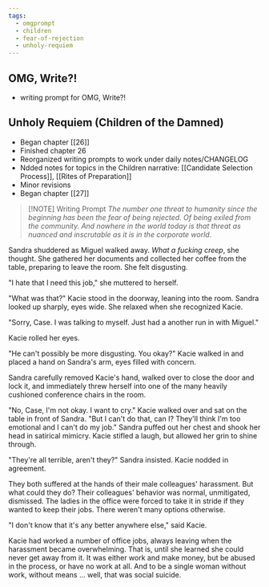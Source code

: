 ```yaml
---
tags:
  - omgprompt
  - children
  - fear-of-rejection
  - unholy-requiem
---
```

## OMG, Write?!
- writing prompt for OMG, Write?!

## Unholy Requiem (Children of the Damned)
- Began chapter [[26]]
- Finished chapter 26
- Reorganized writing prompts to work under daily notes/CHANGELOG
- Ndded notes for topics in the Children narrative: [[Candidate Selection Process]], [[Rites of Preparation]]
- Minor revisions
- Began chapter [[27]]


> [!NOTE] Writing Prompt
> *The number one threat to humanity since the beginning has been the fear of being rejected. Of being exiled from the community. And nowhere in the world today is that threat as nuanced and inscrutable as it is in the corporate world.*

Sandra shuddered as Miguel walked away. *What a fucking creep*, she thought. She gathered her documents and collected her coffee from the table, preparing to leave the room. She felt disgusting.

"I hate that I need this job," she muttered to herself.

"What was that?" Kacie stood in the doorway, leaning into the room. Sandra looked up sharply, eyes wide. She relaxed when she recognized Kacie.

"Sorry, Case. I was talking to myself. Just had a another run in with Miguel."

Kacie rolled her eyes.

"He can't possibly be more disgusting. You okay?" Kacie walked in and placed a hand on Sandra's arm, eyes filled with concern.

Sandra carefully removed Kacie's hand, walked over to close the door and lock it, and immediately threw herself into one of the many heavily cushioned conference chairs in the room.

"No, Case, I'm not okay. I want to cry." Kacie walked over and sat on the table in front of Sandra. "But I can't do that, can I? They'll think I'm too emotional and I can't do my job." Sandra puffed out her chest and shook her head in satirical mimicry. Kacie stifled a laugh, but allowed her grin to shine through.

"They're all terrible, aren't they?" Sandra insisted. Kacie nodded in agreement.

They both suffered at the hands of their male colleagues' harassment. But what could they do? Their colleagues' behavior was normal, unmitigated, dismissed. The ladies in the office were forced to take it in stride if they wanted to keep their jobs. There weren't many options otherwise.

"I don't know that it's any better anywhere else," said Kacie.

Kacie had worked a number of office jobs, always leaving when the harassment became overwhelming. That is, until she learned she could never get away from it. It was either work and make money, but be abused in the process, or have no work at all. And to be a single woman without work, without means ... well, that was social suicide.